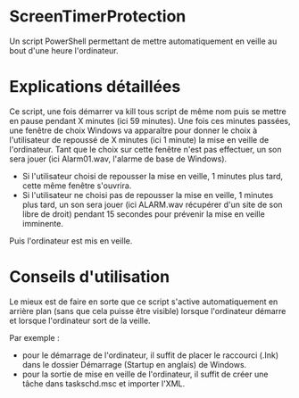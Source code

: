 # ScreenTimerProtection
Un script PowerShell permettant de mettre automatiquement en veille au bout d'une heure l'ordinateur.

# Explications détaillées
Ce script, une fois démarrer va kill tous script de même nom puis se mettre en pause pendant X minutes (ici 59 minutes).
Une fois ces minutes passées, une fenêtre de choix Windows va apparaître pour donner le choix à l'utilisateur de repoussé de X minutes (ici 1 minute) la mise en veille de l'ordinateur.
Tant que le choix sur cette fenêtre n'est pas effectuer, un son sera jouer (ici Alarm01.wav, l'alarme de base de Windows).

- Si l'utilisateur choisi de repousser la mise en veille, 1 minutes plus tard, cette même fenêtre s'ouvrira.
- Si l'utilisateur ne choisi pas de repousser la mise en veille, 1 minutes plus tard, un son sera jouer (ici ALARM.wav récupérer d'un site de son libre de droit) pendant 15 secondes pour prévenir la mise en veille imminente.

Puis l'ordinateur est mis en veille.

# Conseils d'utilisation
Le mieux est de faire en sorte que ce script s'active automatiquement en arrière plan (sans que cela puisse être visible) lorsque l'ordinateur démarre et lorsque l'ordinateur sort de la veille. 

Par exemple : 
- pour le démarrage de l'ordinateur, il suffit de placer le raccourci (.Ink) dans le dossier Démarrage (Startup en anglais) de Windows.
- pour la sortie de mise en veille de l'ordinateur, il suffit de créer une tâche dans taskschd.msc et importer l'XML.